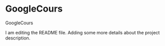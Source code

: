 # GoogleCours
GoogleCours


I am editing the README file. Adding some more details about the project description.
